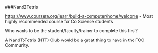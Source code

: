 ###Nand2Tetris


https://www.coursera.org/learn/build-a-computer/home/welcome - 
Most highly recommended course for Co Science students

Who wants to be the student/faculty/trainer to complete this first? 

A NandToTetris (NTT) Club would be a great thing to have in the FCC Community. 

